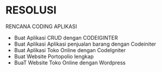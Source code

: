 # RESOLUSI
RENCANA CODING APLIKASI
- Buat Aplikasi CRUD dengan CODEIGINTER
- Buat Aplikasi Aplikasi penjualan barang dengan Codeiniter
- Buat Aplikasi Toko Online dengan CodeIgniter
- Buat Website Portopolio lengkap 
- BuaT Website Toko Online dengan Wordpress
